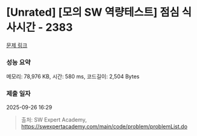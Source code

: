# [Unrated] [모의 SW 역량테스트] 점심 식사시간 - 2383 

[문제 링크](https://swexpertacademy.com/main/code/problem/problemDetail.do?contestProbId=AV5-BEE6AK0DFAVl) 

### 성능 요약

메모리: 78,976 KB, 시간: 580 ms, 코드길이: 2,504 Bytes

### 제출 일자

2025-09-26 16:29



> 출처: SW Expert Academy, https://swexpertacademy.com/main/code/problem/problemList.do